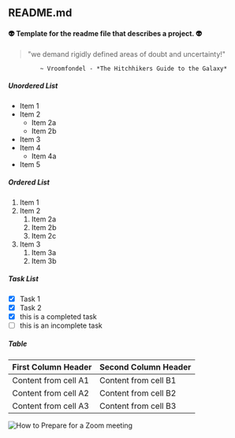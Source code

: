 ## README.md
#### :alien: Template for the readme file that describes a project. :alien:

> "we demand rigidly defined areas of doubt and uncertainty!"
             
             ~ Vroomfondel - *The Hitchhikers Guide to the Galaxy*

##### Unordered List
* Item 1
* Item 2
  * Item 2a
  * Item 2b
* Item 3
* Item 4
  * Item 4a
* Item 5

##### Ordered List
1. Item 1
1. Item 2
   1. Item 2a
   1. Item 2b
   1. Item 2c
1. Item 3
   1. Item 3a
   1. Item 3b

##### Task List
- [x] Task 1
- [x] Task 2
- [x] this is a completed task
- [ ] this is an incomplete task

##### Table
First Column Header | Second Column Header
------------------- | ---------------------
Content from cell A1 | Content from cell B1
Content from cell A2 | Content from cell B2
Content from cell A3 | Content from cell B3

![How to Prepare for a Zoom meeting](https://github.com/ResearchRobert/images/blob/8537682ff6c9bbb5e80d72e04560f14013c9c3e6/how-to-prepare-for-a-zoom-meeting.jpg)

